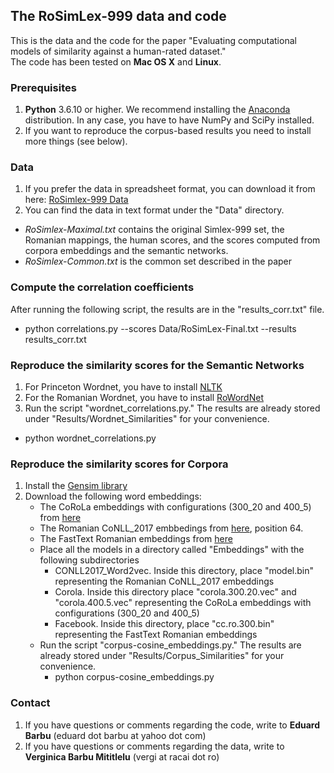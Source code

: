 ## The RoSimLex-999 data and code
This is the data and the code for the paper "Evaluating computational models of similarity against a human-rated dataset." \
The code has been tested on **Mac OS X** and **Linux**.

### Prerequisites
1. **Python** 3.6.10 or higher. We recommend installing the [Anaconda](https://www.anaconda.com/products/individual) distribution. 
In any case, you have to have NumPy and SciPy installed.
2. If you want to reproduce the corpus-based results you need to install more things (see below).

### Data
1. If you prefer the data in spreadsheet format, you can download it from here: [RoSimlex-999 Data](https://docs.google.com/spreadsheets/d/1QFNIVBmoLonLhr0mRO_jeTciIExD0X4Wa06XWAX5T5U/edit?usp=sharing)
2. You can find the data in text format under the "Data" directory. 
  - *RoSimlex-Maximal.txt*  contains the original Simlex-999 set, the Romanian mappings, 
the human scores, and the scores computed from corpora embeddings and the semantic networks.
  - *RoSimlex-Common.txt*  is the common set described in the paper

### Compute the correlation coefficients

After running the following script, the results are in the "results_corr.txt" file.
  - python correlations.py --scores Data/RoSimLex-Final.txt --results results_corr.txt

### Reproduce the similarity scores for the Semantic Networks
1. For Princeton Wordnet, you have to install [NLTK](https://www.nltk.org/)
2. For the Romanian Wordnet, you have to install [RoWordNet](https://github.com/dumitrescustefan/RoWordNet)
3. Run the script "wordnet_correlations.py." The results are already stored under "Results/Wordnet_Similarities" for your convenience.
  - python wordnet_correlations.py
  
### Reproduce the similarity scores for Corpora
1. Install the [Gensim library](https://radimrehurek.com/gensim/) 
2. Download the following word embeddings:
   - The CoRoLa embeddings with configurations (300_20 and 400_5) from [here](http://89.38.230.23/word_embeddings/index.php)
   - The Romanian CoNLL_2017 embbedings from [here](http://vectors.nlpl.eu/repository/), position 64.
   - The FastText Romanian embeddings from [here](https://fasttext.cc/docs/en/crawl-vectors.html)
   - Place all the models in a directory called "Embeddings" with the following subdirectories
      - CONLL2017_Word2vec. Inside this directory, place "model.bin" representing the Romanian CoNLL_2017 embeddings
      - Corola. Inside this directory place  "corola.300.20.vec" and "corola.400.5.vec" representing the CoRoLa embeddings with configurations (300_20 and 400_5)
      - Facebook. Inside this directory, place "cc.ro.300.bin" representing the FastText Romanian embeddings
   - Run the script "corpus-cosine_embeddings.py." The results are already stored under "Results/Corpus_Similarities" for your convenience.
      - python corpus-cosine_embeddings.py

### Contact
   1. If you have questions or comments regarding the code, write to **Eduard Barbu** (eduard dot barbu at yahoo dot com)
   2. If you have questions or comments regarding the data, write to **Verginica Barbu Mititlelu** (vergi at racai dot ro)
